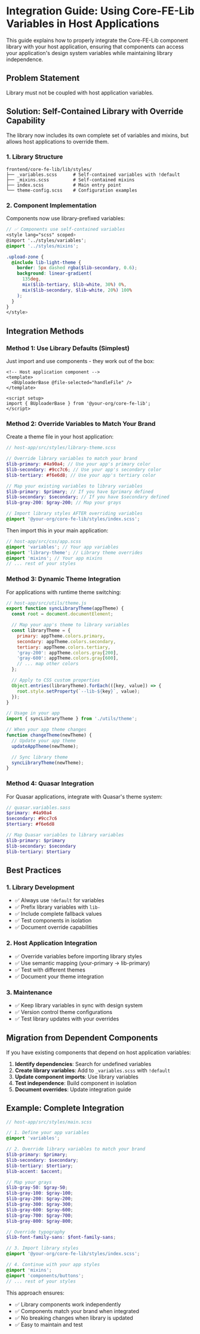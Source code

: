 # Integration Guide: Using Core-FE-Lib Variables in Host Applications

This guide explains how to properly integrate the Core-FE-Lib component library with your host application, ensuring that components can access your application's design system variables while maintaining library independence.

## Problem Statement

Library must not be coupled with host application variables.

## Solution: Self-Contained Library with Override Capability

The library now includes its own complete set of variables and mixins, but allows host applications to override them.

### 1. Library Structure

```
frontend/core-fe-lib/lib/styles/
├── _variables.scss      # Self-contained variables with !default
├── _mixins.scss         # Self-contained mixins
├── index.scss           # Main entry point
└── theme-config.scss    # Configuration examples
```

### 2. Component Implementation

Components now use library-prefixed variables:

```scss
// ✅ Components use self-contained variables
<style lang="scss" scoped>
@import '../styles/variables';
@import '../styles/mixins';

.upload-zone {
  @include lib-light-theme {
    border: 5px dashed rgba($lib-secondary, 0.6);
    background: linear-gradient(
      135deg,
      mix($lib-tertiary, $lib-white, 30%) 0%,
      mix($lib-secondary, $lib-white, 20%) 100%
    );
  }
}
</style>
```

## Integration Methods

### Method 1: Use Library Defaults (Simplest)

Just import and use components - they work out of the box:

```vue
<!-- Host application component -->
<template>
  <BUploaderBase @file-selected="handleFile" />
</template>

<script setup>
import { BUploaderBase } from '@your-org/core-fe-lib';
</script>
```

### Method 2: Override Variables to Match Your Brand

Create a theme file in your host application:

```scss
// host-app/src/styles/library-theme.scss

// Override library variables to match your brand
$lib-primary: #4a90a4; // Use your app's primary color
$lib-secondary: #9cc7c6; // Use your app's secondary color
$lib-tertiary: #f6e6d8; // Use your app's tertiary color

// Map your existing variables to library variables
$lib-primary: $primary; // If you have $primary defined
$lib-secondary: $secondary; // If you have $secondary defined
$lib-gray-200: $gray-200; // Map your grays

// Import library styles AFTER overriding variables
@import '@your-org/core-fe-lib/styles/index.scss';
```

Then import this in your main application:

```scss
// host-app/src/css/app.scss
@import 'variables'; // Your app variables
@import 'library-theme'; // Library theme overrides
@import 'mixins'; // Your app mixins
// ... rest of your styles
```

### Method 3: Dynamic Theme Integration

For applications with runtime theme switching:

```javascript
// host-app/src/utils/theme.js
export function syncLibraryTheme(appTheme) {
  const root = document.documentElement;

  // Map your app's theme to library variables
  const libraryTheme = {
    primary: appTheme.colors.primary,
    secondary: appTheme.colors.secondary,
    tertiary: appTheme.colors.tertiary,
    'gray-200': appTheme.colors.gray[200],
    'gray-600': appTheme.colors.gray[600],
    // ... map other colors
  };

  // Apply to CSS custom properties
  Object.entries(libraryTheme).forEach(([key, value]) => {
    root.style.setProperty(`--lib-${key}`, value);
  });
}

// Usage in your app
import { syncLibraryTheme } from './utils/theme';

// When your app theme changes
function changeTheme(newTheme) {
  // Update your app theme
  updateAppTheme(newTheme);

  // Sync library theme
  syncLibraryTheme(newTheme);
}
```

### Method 4: Quasar Integration

For Quasar applications, integrate with Quasar's theme system:

```scss
// quasar.variables.sass
$primary: #4a90a4
$secondary: #9cc7c6
$tertiary: #f6e6d8

// Map Quasar variables to library variables
$lib-primary: $primary
$lib-secondary: $secondary
$lib-tertiary: $tertiary
```

## Best Practices

### 1. Library Development

- ✅ Always use `!default` for variables
- ✅ Prefix library variables with `lib-`
- ✅ Include complete fallback values
- ✅ Test components in isolation
- ✅ Document override capabilities

### 2. Host Application Integration

- ✅ Override variables before importing library styles
- ✅ Use semantic mapping (your-primary → lib-primary)
- ✅ Test with different themes
- ✅ Document your theme integration

### 3. Maintenance

- ✅ Keep library variables in sync with design system
- ✅ Version control theme configurations
- ✅ Test library updates with your overrides

## Migration from Dependent Components

If you have existing components that depend on host application variables:

1. **Identify dependencies**: Search for undefined variables
2. **Create library variables**: Add to `_variables.scss` with `!default`
3. **Update component imports**: Use library variables
4. **Test independence**: Build component in isolation
5. **Document overrides**: Update integration guide

## Example: Complete Integration

```scss
// host-app/src/styles/main.scss

// 1. Define your app variables
@import 'variables';

// 2. Override library variables to match your brand
$lib-primary: $primary;
$lib-secondary: $secondary;
$lib-tertiary: $tertiary;
$lib-accent: $accent;

// Map your grays
$lib-gray-50: $gray-50;
$lib-gray-100: $gray-100;
$lib-gray-200: $gray-200;
$lib-gray-300: $gray-300;
$lib-gray-600: $gray-600;
$lib-gray-700: $gray-700;
$lib-gray-800: $gray-800;

// Override typography
$lib-font-family-sans: $font-family-sans;

// 3. Import library styles
@import '@your-org/core-fe-lib/styles/index.scss';

// 4. Continue with your app styles
@import 'mixins';
@import 'components/buttons';
// ... rest of your styles
```

This approach ensures:

- ✅ Library components work independently
- ✅ Components match your brand when integrated
- ✅ No breaking changes when library is updated
- ✅ Easy to maintain and test
